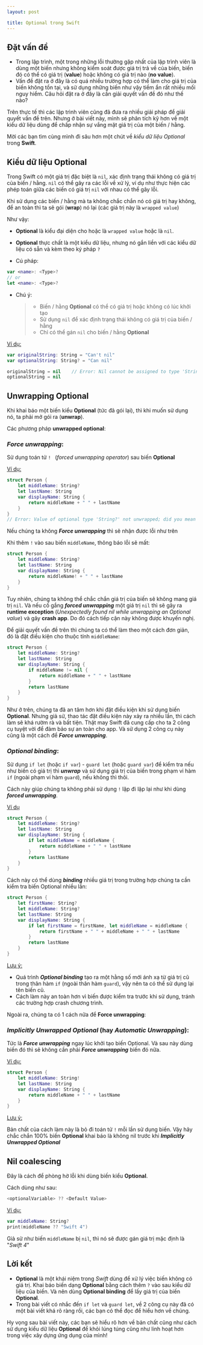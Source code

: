 ```yaml
---
layout: post

title: Optional trong Swift
---
```


## Đặt vấn đề

- Trong lập trình, một trong những lỗi thường gặp nhất của lập trình viên là dùng một biến nhưng không kiểm soát được giá trị trả về của biến, biến đó có thể có giá trị (**value**) hoặc không có giá trị nào (**no value**).
- Vấn đề đặt ra ở đây là có quá nhiều trường hợp có thể làm cho giá trị của biến không tồn tại, và sử dụng những biến như vậy tiềm ẩn rất nhiều mối nguy hiểm. Câu hỏi đặt ra ở đây là cần giải quyết vấn đề đó như thế nào?

Trên thực tế thì các lập trình viên cũng đã đưa ra nhiều giải pháp để giải quyết vấn đề trên. Nhưng ở bài viết này, mình sẽ phân tích kỹ hơn về một kiểu dữ liệu dùng để chấp nhận sự vắng mặt giá trị của một biến / hằng.

Mời các bạn tìm cùng mình đi sâu hơn một chút về *kiểu dữ liệu Optional* trong **Swift**.

## Kiểu dữ liệu Optional

Trong Swift có một giá trị đặc biệt là `nil`, xác định trạng thái không có giá trị của biến / hằng. `nil` có thể gây ra các lỗi về xử lý, ví dụ như thực hiện các phép toán giữa các biến có giá trị `nil` với nhau có thể gây lỗi.

Khi sử dụng các biến / hằng mà ta không chắc chắn nó có giá trị hay không, để an toàn thì ta sẽ gói (**wrap**) nó lại (các giá trị này là `wrapped value`)

Như vậy:

- **Optional** là kiểu đại diện cho hoặc là `wrapped value` hoặc là `nil`.


- **Optional** thực chất là một kiểu dữ liệu, nhưng nó gắn liền với các kiểu dữ liệu có sẵn và kèm theo ký pháp `?`


- Cú pháp:

```swift
var <name>: <Type>?
// or
let <name>: <Type>?
```

- Chú ý:

  > - Biến / hằng **Optional** có thể có giá trị hoặc không có lúc khởi tạo
  > - Sử dụng `nil` để xác định trạng thái không có giá trị của biến / hằng
  > - Chỉ có thể gán `nil` cho biến / hằng **Optional**

<u>Ví dụ:</u>

```swift
var originalString: String = "Can't nil"
var optionalString: String? = "Can nil"

originalString = nil	// Error: Nil cannot be assigned to type 'String'
optionalString = nil	
```

## Unwrapping Optional

Khi khai báo một biến kiểu **Optional** (tức đã gói lại), thì khi muốn sử dụng nó, ta phải mở gói ra (**unwrap**).

Các phương pháp **unwrapped optional**:

### ***Force unwrapping***:

Sử dụng toán tử `! ` (*forced unwrapping operator*) sau biến **Optional**

<u>Ví dụ:</u>

```swift
struct Person {
    let middleName: String?
    let lastName: String
    var displayName: String {
        return middleName + " " + lastName
    }
}
// Error: Value of optional type 'String?' not unwrapped; did you mean to use '!' or '?'?
```

Nếu chúng ta không ***Force unwrapping*** thì sẽ nhận được lỗi như trên

Khi thêm `!` vào sau biến `middleName`, thông báo lỗi sẽ mất:

```swift
struct Person {
    let middleName: String?
    let lastName: String
    var displayName: String {
        return middleName! + " " + lastName
    }
}
```

Tuy nhiên, chúng ta không thể chắc chắn giá trị của biến sẽ không mang giá trị `nil`. Và nếu cố gắng ***forced unwrapping*** một giá trị `nil` thì sẽ gây ra **runtime exception** (*Unexpectedly found nil while unwrapping an Optional value*) và gây **crash app**. Do đó cách tiếp cận này không được khuyến nghị.

Để giải quyết vấn đề trên thì chúng ta có thể làm theo một cách đơn giản, đó là đặt điều kiện cho thuộc tính `middleName`:

```swift
struct Person {
    let middleName: String?
    let lastName: String
    var displayName: String {
        if middleName != nil {
            return middleName + " " + lastName
        }
        return lastName
    }
}
```
Như ở trên, chúng ta đã an tâm hơn khi đặt điều kiện khi sử dụng biến **Optional**. Nhưng giả sử, thao tác đặt điều kiện này xảy ra nhiều lần, thì cách làm sẽ khá rườm rà và bất tiện. Thật may Swift đã cung cấp cho ta 2 công cụ tuyệt vời để đảm bảo sự an toàn cho app. Và sử dụng 2 công cụ này cũng là một cách để ***Force unwrapping***.

### ***Optional binding***:

Sử dụng `if let` (hoặc `if var`) - `guard let` (hoặc `guard var`) để kiểm tra nếu như biến có giá trị thì ***unwrap*** và sử dụng giá trị của biến trong phạm vi hàm `if` (ngoài phạm vi hàm `guard`), nếu không thì thôi.

Cách này giúp chúng ta không phải sử dụng `!` lặp đi lặp lại như khi dùng ***forced unwrapping***.

<u>Ví dụ</u>

```swift
struct Person {
    let middleName: String?
    let lastName: String
    var displayName: String {
        if let middleName = middleName {
            return middleName + " " + lastName
        }
        return lastName
    }
}
```

Cách này có thể dùng ***binding*** nhiều giá trị trong trường hợp chúng ta cần kiểm tra biến Optional nhiều lần:

```swift
struct Person {
    let firstName: String?
    let middleName: String?
    let lastName: String
    var displayName: String {
        if let firstName = firstName, let middleName = middleName {
            return firstName + " " + middleName + " " + lastName
        }
        return lastName
    }
}
```

<u>Lưu ý:</u>

- Quá trình ***Optional binding*** tạo ra một hằng số mới ánh xạ từ giá trị cũ trong thân 			hàm `if` (ngoài thân hàm `guard`), vậy nên ta có thể sử dụng lại tên biến cũ.
- Cách làm này an toàn hơn vì biến được kiểm tra trước khi sử dụng, tránh các trường hợp crash chương trình.

Ngoài ra, chúng ta có 1 cách nữa để **Force unwrapping**:

### ***Implicitly Unwrapped Optional*** (hay ***Automatic Unwrapping***):

Tức là ***Force unwrapping*** ngay lúc khởi tạo biến Optional. Và sau này dùng biến đó thì sẽ không cần phải ***Force unwrapping*** biến đó nữa.

<u>Ví dụ:</u>

```swift
struct Person {
    let middleName: String!
    let lastName: String
    var displayName: String {
        return middleName + " " + lastName
    }
}
```

<u>Lưu ý:</u>

Bản chất của cách làm này là bỏ đi toán tử `!` mỗi lần sử dụng biến. Vậy hãy chắc chắn 100% biến **Optional** khai báo là không nil trước khi ***Implicitly Unwrapped Optional***

## Nil coalescing

Đây là cách để phòng hờ lỗi khi dùng biến kiểu **Optional**. 

Cách dùng như sau:

```swift
<optionalVariable> ?? <Default Value>
```

<u>Ví dụ:</u>

```swift
var middleName: String?
print(middleName ?? "Swift 4")
```

Giả sử như biến `middleName` bị `nil`, thì nó sẽ được gán giá trị mặc định là "*Swift 4*"

## Lời kết

- **Optional** là một khái niệm trong *Swift* dùng để xử lý việc biến không có giá trị. Khai báo biến dạng **Optional** bằng cách thêm `?` vào sau kiểu dữ liệu của biến. Và nên dùng **Optional binding** để lấy giá trị của biến **Optional**.
- Trong bài viết có nhắc đến `if let` và `guard let`, về 2 công cụ này đã có một bài viết khá rõ ràng rồi, các bạn có thể đọc để hiểu hơn về chúng.

Hy vọng sau bài viết này, các bạn sẽ hiểu rõ hơn về bản chất cũng như cách sử dụng kiểu dữ liệu **Optional** để khỏi lúng túng cũng như linh hoạt hơn trong việc xây dựng ứng dụng của mình!